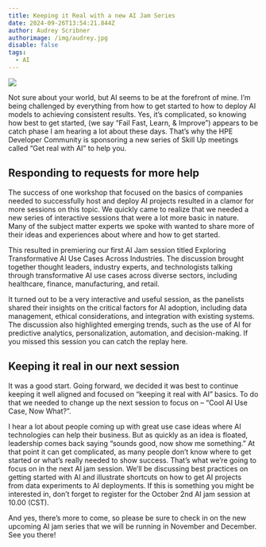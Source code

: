 ```yaml
---
title: Keeping it Real with a new AI Jam Series
date: 2024-09-26T13:54:21.844Z
author: Audrey Scribner
authorimage: /img/audrey.jpg
disable: false
tags:
  - AI
---
```

![](/img/hpe_story_548_1600_0_72_rgb.jpg)

Not sure about your world, but AI seems to be at the forefront of mine. I’m being challenged by everything from how to get started to how to deploy AI models to achieving consistent results. Yes, it’s complicated, so knowing how best to get started, (we say “Fail Fast, Learn, & Improve”) appears to be catch phase I am hearing a lot about these days. That’s why the HPE Developer Community is sponsoring a new series of Skill Up meetings called “Get real with AI” to help you.

## Responding to requests for more help

The success of one workshop that focused on the basics of companies needed to successfully host and deploy AI projects resulted in a clamor for more sessions on this topic. We quickly came to realize that we needed a new series of interactive sessions that were a lot more basic in nature. Many of the subject matter experts we spoke with wanted to share more of their ideas and experiences about where and how to get started. 


This resulted in premiering  our first AI Jam session titled Exploring Transformative AI Use Cases Across Industries. The discussion brought together thought leaders, industry experts, and technologists talking through transformative AI use cases across diverse sectors, including healthcare, finance, manufacturing, and retail.

It turned out to be a very interactive and useful session, as the panelists shared their insights on the critical factors for AI adoption, including data management, ethical considerations, and integration with existing systems. The discussion also highlighted emerging trends, such as the use of AI for predictive analytics, personalization, automation, and decision-making. If you missed this session you can catch the replay here. 

## Keeping it real in our next session

It was a good start. Going forward, we decided it was best to continue keeping it well aligned and focused on “keeping it real with AI” basics. To do that we needed to change up the next session to focus on – “Cool AI Use Case, Now What?”. 


I hear a lot about people coming up with great use case ideas where AI technologies can help their business. But as quickly as an idea is floated, leadership comes back saying “sounds good, now show me something.” At that point it can get complicated, as many people don’t know where to get started or what’s really needed to show success. That’s what we’re going to focus on in the next AI jam session. We’ll be discussing best practices on getting started with AI and illustrate shortcuts on how to get AI projects from data experiments to AI deployments. If this is something you might be interested in, don’t forget to register for the October 2nd AI jam session at 10.00 (CST).

And yes, there’s more to come, so please be sure to check in on the new upcoming AI jam series that we will be running in November and December. See you there!